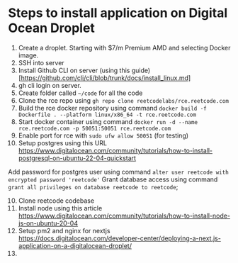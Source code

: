 # Steps to install application on Digital Ocean Droplet

1. Create a droplet. Starting with $7/m Premium AMD and selecting Docker image.
2. SSH into server
3. Install Github CLI on server (using this guide)[https://github.com/cli/cli/blob/trunk/docs/install_linux.md]
4. gh cli login on server.
5. Create folder called `~/code` for all the code
6. Clone the rce repo using `gh repo clone reetcodelabs/rce.reetcode.com`
7. Build the rce docker repository using command `docker build -f Dockerfile . --platform linux/x86_64 -t rce.reetcode.com`
8. Start docker container using command `docker run -d --name rce.reetcode.com -p 50051:50051 rce.reetcode.com`
9. Enable port for rce with `sudo ufw allow 50051` (for testing)
9. Setup postgres using this URL https://www.digitalocean.com/community/tutorials/how-to-install-postgresql-on-ubuntu-22-04-quickstart

Add password for postgres user using command `alter user reetcode with encrypted password 'reetcode'`
Grant database access using command `grant all privileges on database reetcode to reetcode`;

10. Clone reetcode codebase
11. Install node using this article https://www.digitalocean.com/community/tutorials/how-to-install-node-js-on-ubuntu-20-04
12. Setup pm2 and nginx for nextjs https://docs.digitalocean.com/developer-center/deploying-a-next.js-application-on-a-digitalocean-droplet/
13. 